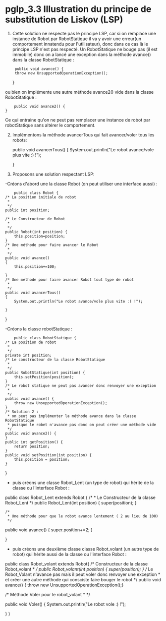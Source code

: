 # pglp_3.3 Illustration du principe de substitution de Liskov (LSP)

1) Cette solution ne respecte pas le principe LSP, car si on remplace une instance de Robot par RobotStatique il va y avoir une erreur(un comportement innatendu pour l'utilisateur), donc dans ce cas là le principe LSP n'est pas respecté.
Un RobotStatique ne bouge pas (il est immobile) donc on a lancé une exception dans la méthode avance() dans la classe RobotStatique :

		public void avance() {
		throw new UnsupportedOperationException();
	}

ou bien on implémente une autre méthode avance2() vide dans la classe RobotStatique :

		public void avance2() {
	}

Ce qui entraine qu'on ne peut pas remplacer une instance de robot par robotStatique sans altérer le comportement.

2) Implémentons la méthode avancerTous qui fait avancer/voler tous les robots:

        
	public void avancerTous()
	{
		System.out.println("Le robot avance/vole plus vite :) !");
		
	}
        
              
3) Proposons une solution respectant LSP:

  -Créons d'abord une la classe Robot (on peut utiliser une interface aussi) : 
                                                                                                        
        public class Robot {
	/* La position initiale de robot
	 * 
	 */
	public int position;
	
	/* Le Constructeur de Robot
	 * 
	 */
	public Robot(int position) {
		this.position=position;
	}
	/* Une méthode pour faire avancer le Robot
	 * 
	 */
	public void avance()
	{
		this.position+=100;
		
	}
	/* Une méthode pour faire avancer Robot tout type de robot
	 * 
	 */
	public void avancerTous()
	{
		System.out.println("Le robot avance/vole plus vite :) !");
		
	}
	

}
        
   -Créons la classe robotStatique :

   
        public class RobotStatique {
	/* La position de robot
	 * 
	 */
	private int position;
	/* Le constructeur de la classe RobotStatique
	 * 
	 */
	public RobotStatique(int position) {
		this.setPosition(position);
	}
	/* Le robot statique ne peut pas avancer donc renvoyer une exception
	 * 
	 */
	public void avance() {
		throw new UnsupportedOperationException();
	}
	/* Solution 2 : 
	 * on peut pas implémenter la méthode avance dans la classe RobotStatique
	 * puisque le robet n'avance pas donc on peut créer une méthode vide
	 */
	public void avance2() {
	}
	public int getPosition() {
		return position;
	}
	public void setPosition(int position) {
		this.position = position;
	}
}

- puis créons une classe Robot_Lent (un type de robot) qui hérite de la classe ou l'interface Robot :

public class Robot_Lent extends Robot {
	/*
	 * Le Constructeur de la classe Robot_Lent
	 */
	public Robot_Lent(int position) {
		super(position);
	}
	
	/*
	 * Une méthode pour que le robot avance lentement ( 2 au lieu de 100)
	 */
public void avance()
{
	super.position+=2;
}

}

- puis créons une deuxième classe classe Robot_volant (un autre type de robot) qui hérite aussi de la classe ou l'interface Robot :


public class Robot_volant extends Robot{
	/* Constructeur de la classe Robot_volant
	 * 
	 */
	public Robot_volant(int position) {
		super(position);
	}
	/* Le Robot_Volant n'avance pas mais il peut voler donc renvoyer une exception
	 * et créer une autre méthode qui consciste faire bouger le robot
	 */
public void avance()
{
	throw new UnsupportedOperationException();}


/* Méthode Voler pour le robot_volant
 * 
 */

public void Voler()
{
	System.out.println("Le robot vole  :) !");
	
}
}

 